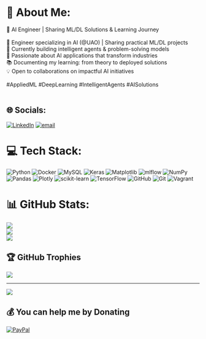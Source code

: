 # 💫 About Me:
🤖 AI Engineer | Sharing ML/DL Solutions & Learning Journey<br><br>🔬 Engineer specializing in AI (@UAO) | Sharing practical ML/DL projects  <br>🧠 Currently building intelligent agents & problem-solving models  <br>🚀 Passionate about AI applications that transform industries  <br>📚 Documenting my learning: from theory to deployed solutions  <br>💡 Open to collaborations on impactful AI initiatives  <br><br>#AppliedML #DeepLearning #IntelligentAgents #AISolutions <br><br>


## 🌐 Socials:
[![LinkedIn](https://img.shields.io/badge/LinkedIn-%230077B5.svg?logo=linkedin&logoColor=white)](www.linkedin.com/in/juandanmunor) [![email](https://img.shields.io/badge/Email-D14836?logo=gmail&logoColor=white)](mailto:juan345daniel@gmail.com) 

# 💻 Tech Stack:
![Python](https://img.shields.io/badge/python-3670A0?style=for-the-badge&logo=python&logoColor=ffdd54) ![Docker](https://img.shields.io/badge/docker-%230db7ed.svg?style=for-the-badge&logo=docker&logoColor=white) ![MySQL](https://img.shields.io/badge/mysql-4479A1.svg?style=for-the-badge&logo=mysql&logoColor=white) ![Keras](https://img.shields.io/badge/Keras-%23D00000.svg?style=for-the-badge&logo=Keras&logoColor=white) ![Matplotlib](https://img.shields.io/badge/Matplotlib-%23ffffff.svg?style=for-the-badge&logo=Matplotlib&logoColor=black) ![mlflow](https://img.shields.io/badge/mlflow-%23d9ead3.svg?style=for-the-badge&logo=numpy&logoColor=blue) ![NumPy](https://img.shields.io/badge/numpy-%23013243.svg?style=for-the-badge&logo=numpy&logoColor=white) ![Pandas](https://img.shields.io/badge/pandas-%23150458.svg?style=for-the-badge&logo=pandas&logoColor=white) ![Plotly](https://img.shields.io/badge/Plotly-%233F4F75.svg?style=for-the-badge&logo=plotly&logoColor=white) ![scikit-learn](https://img.shields.io/badge/scikit--learn-%23F7931E.svg?style=for-the-badge&logo=scikit-learn&logoColor=white) ![TensorFlow](https://img.shields.io/badge/TensorFlow-%23FF6F00.svg?style=for-the-badge&logo=TensorFlow&logoColor=white) ![GitHub](https://img.shields.io/badge/github-%23121011.svg?style=for-the-badge&logo=github&logoColor=white) ![Git](https://img.shields.io/badge/git-%23F05033.svg?style=for-the-badge&logo=git&logoColor=white) ![Vagrant](https://img.shields.io/badge/vagrant-%231563FF.svg?style=for-the-badge&logo=vagrant&logoColor=white)
# 📊 GitHub Stats:
![](https://github-readme-stats.vercel.app/api?username=AIJDprojects&theme=vue-dark&hide_border=true&include_all_commits=false&count_private=false)<br/>
![](https://nirzak-streak-stats.vercel.app/?user=AIJDprojects&theme=vue-dark&hide_border=true)<br/>
![](https://github-readme-stats.vercel.app/api/top-langs/?username=AIJDprojects&theme=vue-dark&hide_border=true&include_all_commits=false&count_private=false&layout=compact)

## 🏆 GitHub Trophies
![](https://github-profile-trophy.vercel.app/?username=AIJDprojects&theme=radical&no-frame=false&no-bg=false&margin-w=4)

---
[![](https://visitcount.itsvg.in/api?id=AIJDprojects&icon=0&color=0)](https://visitcount.itsvg.in)

  ## 💰 You can help me by Donating
  [![PayPal](https://img.shields.io/badge/PayPal-00457C?style=for-the-badge&logo=paypal&logoColor=white)](https://paypal.me/JDpaypal381) 

  
<!-- Proudly created with GPRM ( https://gprm.itsvg.in ) -->
